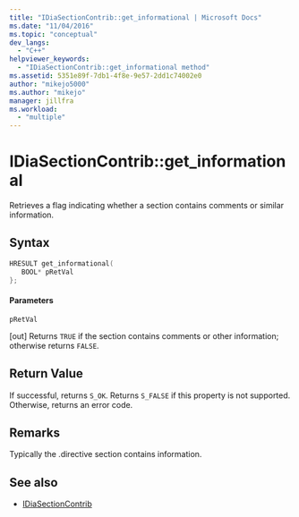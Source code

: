 ```yaml
---
title: "IDiaSectionContrib::get_informational | Microsoft Docs"
ms.date: "11/04/2016"
ms.topic: "conceptual"
dev_langs:
  - "C++"
helpviewer_keywords:
  - "IDiaSectionContrib::get_informational method"
ms.assetid: 5351e89f-7db1-4f8e-9e57-2dd1c74002e0
author: "mikejo5000"
ms.author: "mikejo"
manager: jillfra
ms.workload:
  - "multiple"
---
```

# IDiaSectionContrib::get_informational
Retrieves a flag indicating whether a section contains comments or similar information.

## Syntax

```C++
HRESULT get_informational(
   BOOL* pRetVal
};
```

#### Parameters
 `pRetVal`

[out] Returns `TRUE` if the section contains comments or other information; otherwise returns `FALSE`.

## Return Value
 If successful, returns `S_OK`. Returns `S_FALSE` if this property is not supported. Otherwise, returns an error code.

## Remarks
 Typically the .directive section contains information.

## See also
- [IDiaSectionContrib](../../debugger/debug-interface-access/idiasectioncontrib.md)